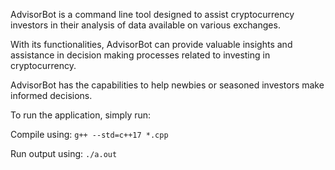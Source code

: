 AdvisorBot is a command line tool designed to assist cryptocurrency investors in their analysis of data available on various exchanges. 

With its functionalities, AdvisorBot can provide valuable insights and assistance in decision making processes related to investing in cryptocurrency. 

AdvisorBot has the capabilities to help newbies or seasoned investors make informed decisions.

To run the application, simply run:

Compile using:
`g++ --std=c++17 *.cpp  `

Run output using:
`./a.out`

